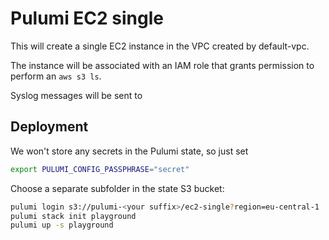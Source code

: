 # Pulumi EC2 single

This will create a single EC2 instance in the VPC created by default-vpc.

The instance will be associated with an IAM role that grants permission to perform an `aws s3 ls`.

Syslog messages will be sent to 

## Deployment

We won't store any secrets in the Pulumi state, so just set

```bash
export PULUMI_CONFIG_PASSPHRASE="secret"
```

Choose a separate subfolder in the state S3 bucket:

```bash
pulumi login s3://pulumi-<your suffix>/ec2-single?region=eu-central-1
pulumi stack init playground
pulumi up -s playground
```
